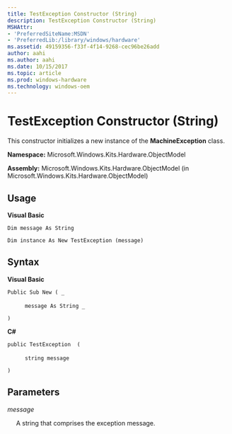 ```yaml
---
title: TestException Constructor (String)
description: TestException Constructor (String)
MSHAttr:
- 'PreferredSiteName:MSDN'
- 'PreferredLib:/library/windows/hardware'
ms.assetid: 49159356-f33f-4f14-9268-cec96be26add
author: aahi
ms.author: aahi
ms.date: 10/15/2017
ms.topic: article
ms.prod: windows-hardware
ms.technology: windows-oem
---
```


# TestException Constructor (String)


This constructor initializes a new instance of the **MachineException** class.

**Namespace:** Microsoft.Windows.Kits.Hardware.ObjectModel

**Assembly:** Microsoft.Windows.Kits.Hardware.ObjectModel (in Microsoft.Windows.Kits.Hardware.ObjectModel)

## <span id="Usage"></span><span id="usage"></span><span id="USAGE"></span>Usage


**Visual Basic**

`Dim message As String`

`Dim instance As New TestException (message)`

## <span id="Syntax"></span><span id="syntax"></span><span id="SYNTAX"></span>Syntax


**Visual Basic**

`Public Sub New ( _`

          `message As String _`

`)`

**C#**

`public TestException  (`

          `string message`

`)`

## <span id="Parameters"></span><span id="parameters"></span><span id="PARAMETERS"></span>Parameters


*message*

     A string that comprises the exception message.

 

 






